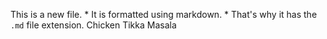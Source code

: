 This is a new file. * It is formatted using markdown. * That's why it has the `.md` file extension.
Chicken Tikka Masala
